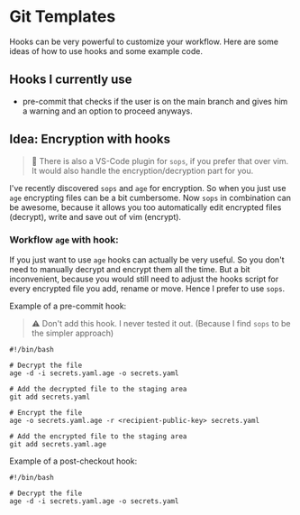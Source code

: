 # Git Templates

Hooks can be very powerful to customize your workflow. Here are some ideas of how to use hooks and some example code.

## Hooks I currently use

* pre-commit that checks if the user is on the main branch and gives him a warning and an option to proceed anyways.

## Idea: Encryption with hooks

> 🧐 There is also a VS-Code plugin for `sops`, if you prefer that over vim. It would also handle the encryption/decryption part for you.

I've recently discovered `sops` and `age` for encryption. So when you just use `age` encrypting files can be a bit cumbersome. Now `sops` in combination can be awesome, because it allows you too automatically edit encrypted files (decrypt), write and save out of vim (encrypt).

### Workflow `age` with hook:

If you just want to use `age` hooks can actually be very useful. So you don't need to manually decrypt and encrypt them all the time. But a bit inconvenient, because you would still need to adjust the hooks script for every encrypted file you add, rename or move. Hence I prefer to use `sops`.

Example of a pre-commit hook:

> ⚠️ Don't add this hook. I never tested it out. (Because I find `sops` to be the simpler approach)

```
#!/bin/bash

# Decrypt the file
age -d -i secrets.yaml.age -o secrets.yaml

# Add the decrypted file to the staging area
git add secrets.yaml

# Encrypt the file
age -o secrets.yaml.age -r <recipient-public-key> secrets.yaml

# Add the encrypted file to the staging area
git add secrets.yaml.age
```

Example of a post-checkout hook:

```
#!/bin/bash

# Decrypt the file
age -d -i secrets.yaml.age -o secrets.yaml
```

